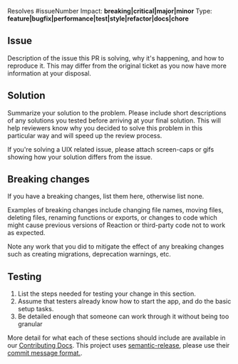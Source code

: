 Resolves #issueNumber
Impact: **breaking|critical|major|minor**
Type: **feature|bugfix|performance|test|style|refactor|docs|chore**

## Issue

Description of the issue this PR is solving, why it's happening, and how to reproduce it. This may differ from the original ticket as you now have more information at your disposal.

## Solution

Summarize your solution to the problem. Please include short descriptions of any solutions you tested before arriving at your final solution. This will help reviewers know why you decided to solve this problem in this particular way and will speed up the review process.

If you're solving a UIX related issue, please attach screen-caps or gifs showing how your solution differs from the issue.

## Breaking changes

If you have a breaking changes, list them here, otherwise list none.

Examples of breaking changes include changing file names, moving files, deleting files, renaming functions or exports, or changes to code which might cause previous versions of Reaction or third-party code not to work as expected.

Note any work that you did to mitigate the effect of any breaking changes such as creating migrations, deprecation warnings, etc.

## Testing

1. List the steps needed for testing your change in this section.
2. Assume that testers already know how to start the app, and do the basic setup tasks.
3. Be detailed enough that someone can work through it without being too granular

More detail for what each of these sections should include are available in our [Contributing Docs](CONTRIBUTING.md). This project uses [semantic-release](https://semantic-release.gitbook.io/semantic-release/), please use their [commit message format.](https://semantic-release.gitbook.io/semantic-release/#commit-message-format).
